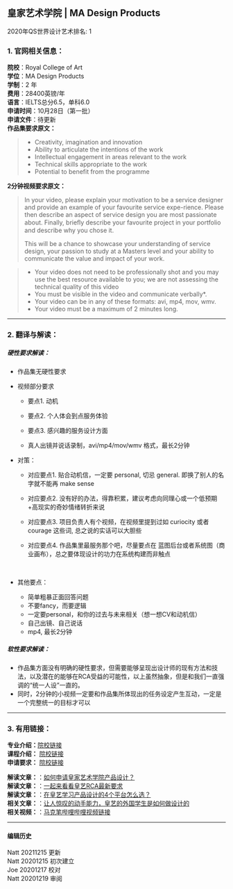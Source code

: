 ## 皇家艺术学院 | MA Design Products

2020年QS世界设计艺术排名: 1  

### 1. 官网相关信息：

**院校**：Royal College of Art  
**学位**：MA Design Products  
**学制**：2 年  
**费用**：28400英镑/年  
**语言**：IELTS总分6.5，单科6.0  
**申请时间**：10月28日（第一批）  
**申请文件**：待更新  
**作品集要求原文：**   

> - Creativity, imagination and innovation  
> - Ability to articulate the intentions of the work  
> - Intellectual engagement in areas relevant to the work  
> - Technical skills appropriate to the work
> - Potential to benefit from the programme    



**2分钟视频要求原文：**   



> In your video, please explain your motivation to be a service designer and provide an example of your favourite service expe-rience. Please then describe an aspect of service design you are most passionate about. Finally, brieﬂy describe your favourite project in your portfolio and describe why you chose it.
>
> This will be a chance to showcase your understanding of service design, your passion to study at a Masters level and your ability to communicate the value and impact of your work.

> -  Your video does not need to be professionally shot and you may use the best resource available to you; we are not assessing the technical quality of this video
> -  You must be visible in the video and communicate verbally*.
> -  Your video can be in any of these formats: avi, mp4, mov, wmv.
> -  Your video must be a maximum of 2 minutes long.




---


### 2. 翻译与解读：

##### 硬性要求解读：
- 作品集无硬性要求  


- 视频部分要求

  - 要点1. 动机
  - 要点2. 个人体会到点服务体验
  - 要点3. 感兴趣的服务设计方面

  - 真人出镜并说话录制，avi/mp4/mov/wmv 格式，最长2分钟



- 对策：

  - 对应要点1. 贴合动机信，一定要 personal, 切忌 general. 即换了别人的名字就不能再 make sense  
  - 对应要点2. 没有好的办法，得靠积累，建议考虑向同理心或一个低预期+高现实的奇妙情绪转折来说  
  - 对应要点3. 项目负责人有个视频，在视频里提到过如 curiocity 或者 courage 这些词, 总之说的实话可以大胆些  
  - 对应要点4. 作品集里最服务那个吧，尽量要点在 蓝图后台或者系统图（商业画布），总之要体现设计的功力在系统构建而非触点    

    ​    
- 其他要点：

  - 简单粗暴正面回答问题
  - 不要fancy，而要逻辑
  - 一定要personal，和你的过去与未来相关（想一想CV和动机信）
  - 自己出镜、自己说话
  - mp4, 最长2分钟

##### 软性要求解读：
- 作品集方面没有明确的硬性要求，但需要能够呈现出设计师的现有方法和技法，以及潜在的能够在RCA受益的可能性，以上虽然抽象，但是和我们一直强调的“统一人设”一直的。
- 同时，2分钟的小视频一定要和作品集所体现出的任务设定产生互动，一定是一个完整统一的目标才可以


---


### 3. 有用链接：

**专业介绍：**[院校链接](https://www.rca.ac.uk/schools/school-of-design/design-products/)  
**课程介绍：** [院校链接](https://www.rca.ac.uk/schools/school-of-design/design-products/)  
**申请要求：** [院校链接](https://www.rca.ac.uk/schools/school-of-design/design-products/ma-entrance/)

**解读文章：**：[如何申请皇家艺术学院产品设计？](http://www.makebi.net/28018.html)  
**解读文章：**：[一起来看看皇艺RCA最新要求](http://www.makebi.net/38630.html)  
**解读文章：**：[在皇艺学习产品设计的4个平台怎么选？](http://www.makebi.net/38830.html)  
**相关文章：**：[让人惊叹的动手能力，皇艺的外国学生是如何做设计的](http://www.makebi.net/38406.html)  
**相关视频：**：[马克笔哔哩哔哩视频链接](https://www.bilibili.com/video/av22598242)  



---


#### 编辑历史

Natt 20211215 更新  
Natt 20201215 初次建立  
Joe  20201217 校对  
Natt 20201219 审阅
